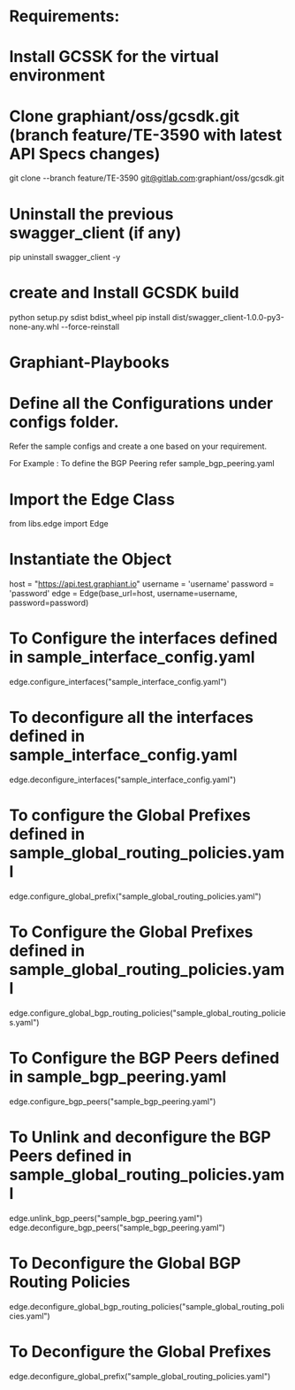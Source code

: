 

# Requirements:

# Install GCSSK for the virtual environment

# Clone graphiant/oss/gcsdk.git (branch feature/TE-3590 with latest API Specs changes) 
git clone --branch feature/TE-3590 git@gitlab.com:graphiant/oss/gcsdk.git

# Uninstall the previous swagger_client (if any) 
pip uninstall swagger_client -y

# create and Install GCSDK build
python setup.py sdist bdist_wheel
pip install dist/swagger_client-1.0.0-py3-none-any.whl --force-reinstall

# Graphiant-Playbooks

# Define all the Configurations under configs folder. 

Refer the sample configs and create a one based on your requirement.

For Example : To define the BGP Peering refer sample_bgp_peering.yaml 

# Import the Edge Class
from libs.edge import Edge

# Instantiate the Object
host = "https://api.test.graphiant.io"
username = 'username'
password = 'password'
edge = Edge(base_url=host, username=username, password=password)

# To Configure the interfaces defined in sample_interface_config.yaml
edge.configure_interfaces("sample_interface_config.yaml")

# To deconfigure all the interfaces defined in sample_interface_config.yaml
edge.deconfigure_interfaces("sample_interface_config.yaml")

# To configure the Global Prefixes defined in sample_global_routing_policies.yaml
edge.configure_global_prefix("sample_global_routing_policies.yaml")

# To Configure the Global Prefixes defined in sample_global_routing_policies.yaml
edge.configure_global_bgp_routing_policies("sample_global_routing_policies.yaml")

# To Configure the BGP Peers defined in sample_bgp_peering.yaml
edge.configure_bgp_peers("sample_bgp_peering.yaml")

# To Unlink and deconfigure the BGP Peers defined in sample_global_routing_policies.yaml
edge.unlink_bgp_peers("sample_bgp_peering.yaml")
edge.deconfigure_bgp_peers("sample_bgp_peering.yaml")

# To Deconfigure the Global BGP Routing Policies
edge.deconfigure_global_bgp_routing_policies("sample_global_routing_policies.yaml")

# To Deconfigure the Global Prefixes
edge.deconfigure_global_prefix("sample_global_routing_policies.yaml")
